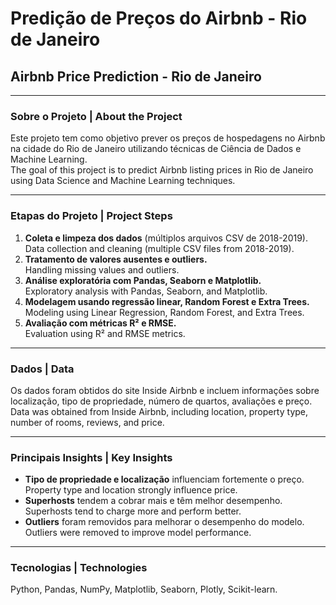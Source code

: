 # Predição de Preços do Airbnb - Rio de Janeiro  
## Airbnb Price Prediction - Rio de Janeiro

---

### **Sobre o Projeto | About the Project**
Este projeto tem como objetivo prever os preços de hospedagens no Airbnb na cidade do Rio de Janeiro utilizando técnicas de Ciência de Dados e Machine Learning.  
The goal of this project is to predict Airbnb listing prices in Rio de Janeiro using Data Science and Machine Learning techniques.

---

### **Etapas do Projeto | Project Steps**
1. **Coleta e limpeza dos dados** (múltiplos arquivos CSV de 2018-2019).  
   Data collection and cleaning (multiple CSV files from 2018-2019).  
2. **Tratamento de valores ausentes e outliers.**  
   Handling missing values and outliers.  
3. **Análise exploratória com Pandas, Seaborn e Matplotlib.**  
   Exploratory analysis with Pandas, Seaborn, and Matplotlib.  
4. **Modelagem usando regressão linear, Random Forest e Extra Trees.**  
   Modeling using Linear Regression, Random Forest, and Extra Trees.  
5. **Avaliação com métricas R² e RMSE.**  
   Evaluation using R² and RMSE metrics.

---

### **Dados | Data**
Os dados foram obtidos do site Inside Airbnb e incluem informações sobre localização, tipo de propriedade, número de quartos, avaliações e preço.  
Data was obtained from Inside Airbnb, including location, property type, number of rooms, reviews, and price.

---

### **Principais Insights | Key Insights**
- **Tipo de propriedade e localização** influenciam fortemente o preço.  
  Property type and location strongly influence price.  
- **Superhosts** tendem a cobrar mais e têm melhor desempenho.  
  Superhosts tend to charge more and perform better.  
- **Outliers** foram removidos para melhorar o desempenho do modelo.  
  Outliers were removed to improve model performance.

---

### **Tecnologias | Technologies**
Python, Pandas, NumPy, Matplotlib, Seaborn, Plotly, Scikit-learn.

